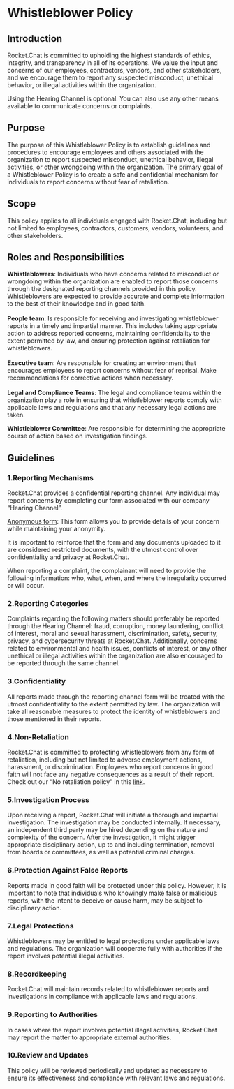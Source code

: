 # Whistleblower Policy

## Introduction

Rocket.Chat is committed to upholding the highest standards of ethics, integrity, and transparency in all of its operations. We value the input and concerns of our employees, contractors, vendors, and other stakeholders, and we encourage them to report any suspected misconduct, unethical behavior, or illegal activities within the organization.

Using the Hearing Channel is optional. You can also use any other means available to communicate concerns or complaints.

## Purpose

The purpose of this Whistleblower Policy is to establish guidelines and procedures to encourage employees and others associated with the organization to report suspected misconduct, unethical behavior, illegal activities, or other wrongdoing within the organization. The primary goal of a Whistleblower Policy is to create a safe and confidential mechanism for individuals to report concerns without fear of retaliation.

## Scope

This policy applies to all individuals engaged with Rocket.Chat, including but not limited to employees, contractors, customers, vendors, volunteers, and other stakeholders.

## Roles and Responsibilities

**Whistleblowers**: Individuals who have concerns related to misconduct or wrongdoing within the organization are enabled to report those concerns through the designated reporting channels provided in this policy. Whistleblowers are expected to provide accurate and complete information to the best of their knowledge and in good faith.\
\
**People team**: Is responsible for receiving and investigating whistleblower reports in a timely and impartial manner. This includes taking appropriate action to address reported concerns, maintaining confidentiality to the extent permitted by law, and ensuring protection against retaliation for whistleblowers.\
\
**Executive team**: Are responsible for creating an environment that encourages employees to report concerns without fear of reprisal. Make recommendations for corrective actions when necessary.\
\
**Legal and Compliance Teams**: The legal and compliance teams within the organization play a role in ensuring that whistleblower reports comply with applicable laws and regulations and that any necessary legal actions are taken.

**Whistleblower Committee**: Are responsible for determining the appropriate course of action based on investigation findings.&#x20;

## Guidelines

### 1.Reporting Mechanisms

Rocket.Chat provides a confidential reporting channel. Any individual may report concerns by completing our form associated with our company “Hearing Channel”.&#x20;

[Anonymous form](https://form.jotform.com/233125099617055): This form allows you to provide details of your concern while maintaining your anonymity.&#x20;

It is important to reinforce that the form and any documents uploaded to it are considered restricted documents, with the utmost control over confidentiality and privacy at Rocket.Chat.

When reporting a complaint, the complainant will need to provide the following information: who, what, when, and where the irregularity occurred or will occur.

### 2.Reporting Categories

Complaints regarding the following matters should preferably be reported through the Hearing Channel: fraud, corruption, money laundering, conflict of interest, moral and sexual harassment, discrimination, safety, security, privacy, and cybersecurity threats at Rocket.Chat. Additionally, concerns related to environmental and health issues, conflicts of interest, or any other unethical or illegal activities within the organization are also encouraged to be reported through the same channel.

### 3.Confidentiality

All reports made through the reporting channel form will be treated with the utmost confidentiality to the extent permitted by law. The organization will take all reasonable measures to protect the identity of whistleblowers and those mentioned in their reports.

### 4.Non-Retaliation

Rocket.Chat is committed to protecting whistleblowers from any form of retaliation, including but not limited to adverse employment actions, harassment, or discrimination. Employees who report concerns in good faith will not face any negative consequences as a result of their report. Check out our “No retaliation policy” in this [link](https://handbook.rocket.chat/departments-and-operations/people/disciplinary-actions-policy/appendix-no-retaliation-policy).

### 5.Investigation Process

Upon receiving a report, Rocket.Chat will initiate a thorough and impartial investigation. The investigation may be conducted internally. If necessary, an independent third party may be hired depending on the nature and complexity of the concern. After the investigation, it might trigger appropriate disciplinary action, up to and including termination, removal from boards or committees, as well as potential criminal charges.

### 6.Protection Against False Reports

Reports made in good faith will be protected under this policy. However, it is important to note that individuals who knowingly make false or malicious reports, with the intent to deceive or cause harm, may be subject to disciplinary action.

### 7.Legal Protections

Whistleblowers may be entitled to legal protections under applicable laws and regulations. The organization will cooperate fully with authorities if the report involves potential illegal activities.

### 8.Recordkeeping

Rocket.Chat will maintain records related to whistleblower reports and investigations in compliance with applicable laws and regulations.

### 9.Reporting to Authorities

In cases where the report involves potential illegal activities, Rocket.Chat may report the matter to appropriate external authorities.

### 10.Review and Updates

This policy will be reviewed periodically and updated as necessary to ensure its effectiveness and compliance with relevant laws and regulations.
